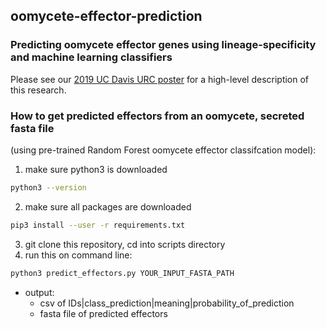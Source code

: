 ## oomycete-effector-prediction

### Predicting oomycete effector genes using lineage-specificity and machine learning classifiers

Please see our [2019 UC Davis URC poster](https://drive.google.com/file/d/1n7ccBZi6c5K6h600u0lF9xnMRiMtKWVa/view?usp=sharing) for a high-level description of this research.


### How to get predicted effectors from an oomycete, secreted fasta file

(using pre-trained Random Forest oomycete effector classifcation model):

1) make sure python3 is downloaded 
  ```bash
  python3 --version
  ```
2) make sure all packages are downloaded
  ```bash
  pip3 install --user -r requirements.txt
  ```
3) git clone this repository, cd into scripts directory
4) run this on command line:

```python
python3 predict_effectors.py YOUR_INPUT_FASTA_PATH
```

- output:
  - csv of IDs|class_prediction|meaning|probability_of_prediction
  - fasta file of predicted effectors
